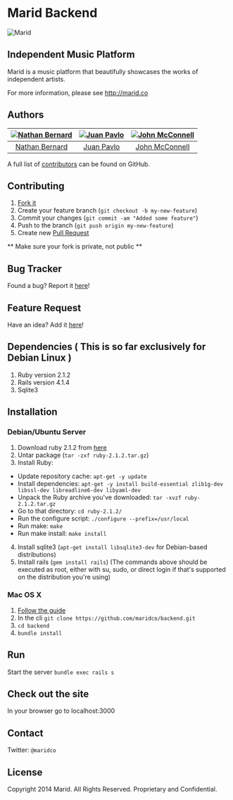 Marid Backend
=============

![Marid](https://raw.githubusercontent.com/maridco/marid/master/img/marid-color-xlarge.jpg)

## Independent Music Platform

Marid is a music platform that beautifully showcases the works of independent artists.

For more information, please see http://marid.co

## Authors

| [![Nathan Bernard](https://s.gravatar.com/avatar/764276fb0de2fba228d1a906efdcae45?s=117)](https://github.com/nb333) | [![Juan Pavlo](https://avatars0.githubusercontent.com/u/471024?v=2&s=117)](https://github.com/jpavlo) | [![John McConnell](https://avatars1.githubusercontent.com/u/1870400?v=2&s=117)](https://github.com/johnmcconnell) |
|:---:|:---:|:---:|
| [Nathan Bernard](https://github.com/nb333) | [Juan Pavlo](https://github.com/jpavlo) | [John McConnell](https://github.com/johnmcconnell) |

A full list of [contributors](https://github.com/maridco/backend/graphs/contributors) can be found on GitHub.






## Contributing

1. [Fork it](https://help.github.com/articles/fork-a-repo)
2. Create your feature branch (`git checkout -b my-new-feature`)
3. Commit your changes (`git commit -am "Added some feature"`)
4. Push to the branch (`git push origin my-new-feature`)
5. Create new [Pull Request](https://help.github.com/articles/using-pull-requests)

** Make sure your fork is private, not public **

## Bug Tracker

Found a bug? Report it [here](https://github.com/maridco/backend/issues/)!

## Feature Request

Have an idea? Add it [here](https://github.com/maridco/backend/issues/)!


## Dependencies ( This is so far exclusively for Debian Linux )
1. Ruby version 2.1.2
2. Rails version 4.1.4
3. Sqlite3

## Installation 

### Debian/Ubuntu Server
1. Download ruby 2.1.2 from [here](https://www.ruby-lang.org/en/downloads/)
2. Untar package (`tar -zxf ruby-2.1.2.tar.gz`)
3. Install Ruby:
* Update repository cache: `apt-get -y update`
* Install dependencies: `apt-get -y install build-essential zlib1g-dev libssl-dev libreadline6-dev libyaml-dev`
* Unpack the Ruby archive you've downloaded: `tar -xvzf ruby-2.1.2.tar.gz`
* Go to that directory: `cd ruby-2.1.2/`
* Run the configure script: `./configure --prefix=/usr/local`
* Run make: `make`
* Run make install: `make install`
4. Install sqlite3 (`apt-get install libsqlite3-dev` for Debian-based distributions)
5. Install rails (`gem install rails`)
(The commands above should be executed as root, either with su, sudo, or direct login if that's supported on the distribution you're using)

### Mac OS X

1. [Follow the guide](https://gorails.com/setup/osx/10.9-mavericks)
2. In the cli `git clone https://github.com/maridco/backend.git`
3. `cd backend`
4. `bundle install`

## Run
Start the server `bundle exec rails s`

## Check out the site
In your browser go to localhost:3000

## Contact

Twitter: `@maridco`

## License

Copyright 2014 Marid. All Rights Reserved. Proprietary and Confidential.
